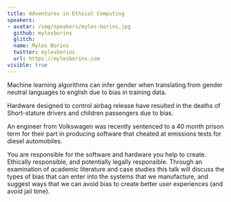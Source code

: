 ```yaml
---
title: Adventures in Ethical Computing
speakers:
- avatar: /img/speakers/myles-borins.jpg
  github: mylesborins
  glitch:
  name: Myles Borins
  twitter: mylesborins
  url: https://mylesborins.com
visible: true
---
```


Machine learning algorithms can infer gender when translating from gender neutral languages to english due to bias in training data.

Hardware designed to control airbag release have resulted in the deaths of Short-stature drivers and children passengers due to bias.

An engineer from Volkswagen was recently sentenced to a 40 month prison term for their part in producing software that cheated at emissions tests for diesel automobiles.

You are responsible for the software and hardware you help to create. Ethically responsible, and potentially legally responsible. Through an examination of academic literature and case studies this talk will discuss the types of bias that can enter into the systems that we manufacture, and suggest ways that we can avoid bias to create better user experiences (and avoid jail time).
